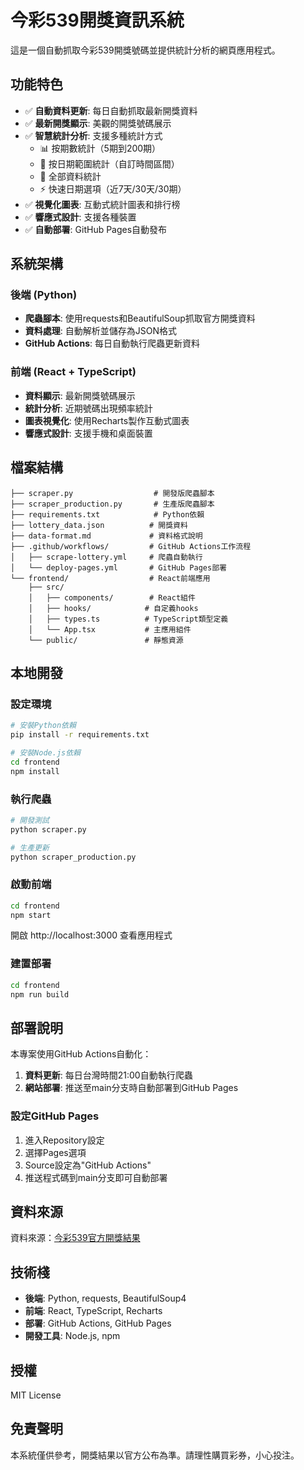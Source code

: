 # 今彩539開獎資訊系統

這是一個自動抓取今彩539開獎號碼並提供統計分析的網頁應用程式。

## 功能特色

- ✅ **自動資料更新**: 每日自動抓取最新開獎資料
- ✅ **最新開獎顯示**: 美觀的開獎號碼展示
- ✅ **智慧統計分析**: 支援多種統計方式
  - 📊 按期數統計（5期到200期）
  - 📅 按日期範圍統計（自訂時間區間）
  - 🔄 全部資料統計
  - ⚡ 快速日期選項（近7天/30天/30期）
- ✅ **視覺化圖表**: 互動式統計圖表和排行榜
- ✅ **響應式設計**: 支援各種裝置
- ✅ **自動部署**: GitHub Pages自動發布

## 系統架構

### 後端 (Python)
- **爬蟲腳本**: 使用requests和BeautifulSoup抓取官方開獎資料
- **資料處理**: 自動解析並儲存為JSON格式
- **GitHub Actions**: 每日自動執行爬蟲更新資料

### 前端 (React + TypeScript)
- **資料顯示**: 最新開獎號碼展示
- **統計分析**: 近期號碼出現頻率統計
- **圖表視覺化**: 使用Recharts製作互動式圖表
- **響應式設計**: 支援手機和桌面裝置

## 檔案結構

```
├── scraper.py                  # 開發版爬蟲腳本
├── scraper_production.py       # 生產版爬蟲腳本
├── requirements.txt            # Python依賴
├── lottery_data.json          # 開獎資料
├── data-format.md             # 資料格式說明
├── .github/workflows/         # GitHub Actions工作流程
│   ├── scrape-lottery.yml     # 爬蟲自動執行
│   └── deploy-pages.yml       # GitHub Pages部署
└── frontend/                  # React前端應用
    ├── src/
    │   ├── components/        # React組件
    │   ├── hooks/            # 自定義hooks
    │   ├── types.ts          # TypeScript類型定義
    │   └── App.tsx           # 主應用組件
    └── public/               # 靜態資源
```

## 本地開發

### 設定環境

```bash
# 安裝Python依賴
pip install -r requirements.txt

# 安裝Node.js依賴
cd frontend
npm install
```

### 執行爬蟲

```bash
# 開發測試
python scraper.py

# 生產更新
python scraper_production.py
```

### 啟動前端

```bash
cd frontend
npm start
```

開啟 http://localhost:3000 查看應用程式

### 建置部署

```bash
cd frontend
npm run build
```

## 部署說明

本專案使用GitHub Actions自動化：

1. **資料更新**: 每日台灣時間21:00自動執行爬蟲
2. **網站部署**: 推送至main分支時自動部署到GitHub Pages

### 設定GitHub Pages

1. 進入Repository設定
2. 選擇Pages選項
3. Source設定為"GitHub Actions"
4. 推送程式碼到main分支即可自動部署

## 資料來源

資料來源：[今彩539官方開獎結果](https://www.pilio.idv.tw/lto539/list539BIG.asp)

## 技術棧

- **後端**: Python, requests, BeautifulSoup4
- **前端**: React, TypeScript, Recharts
- **部署**: GitHub Actions, GitHub Pages
- **開發工具**: Node.js, npm

## 授權

MIT License

## 免責聲明

本系統僅供參考，開獎結果以官方公布為準。請理性購買彩券，小心投注。